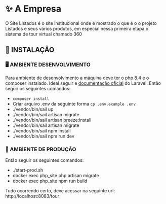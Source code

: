 # ✨ A Empresa
O Site Listados é o site institucional onde é mostrado o que é o o projeto Listados e seus vários produtos, em especial nessa primeira etapa o sistema de tour virtual chamado 360

## 🧭 INSTALAÇÃO

### 🖥️ AMBIENTE DESENVOLVIMENTO
Para ambiente de desenvolvimento a máquina deve ter o php 8.4 e o composer instalado. Ideal seguir e [documentação oficial](https://laravel.com/docs/11.x#sail-on-linux)  do Laravel. Então seguir os seguintes comandos:
- `composer install`
- Criar arquivo .env da seguinte forma `cp .env.example .env`
- ./vendor/bin/sail up
- ./vendor/bin/sail artisan  migrate
- ./vendor/bin/sail artisan  breeze:install
- ./vendor/bin/sail artisan migrate
- ./vendor/bin/sail npm install
- ./vendor/bin/sail npm run dev

###  🚀 AMBIENTE DE PRODUÇÃO
Então seguir os seguintes comandos:
- ./start-prod.sh
- docker exec php_site php artisan  migrate
- docker exec php_site npm run build


Tudo ocorrendo certo, deve acessar na seguinte url: http://localhost:8083/tour
